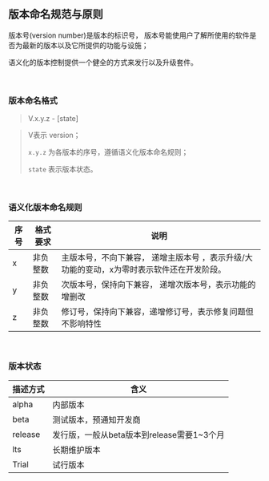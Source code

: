 ## 版本命名规范与原则

版本号(version number)是版本的标识号， 版本号能使用户了解所使用的软件是否为最新的版本以及它所提供的功能与设施；

语义化的版本控制提供一个健全的方式来发行以及升级套件。

<br>

### 版本命名格式

> V.x.y.z - [state]

> V表示 version；
>
> `x.y.z` 为各版本的序号，遵循语义化版本命名规则；
>
> `state` 表示版本状态。

<br>

### 语义化版本命名规则

| 序号 | 格式要求 | 说明                                                         |
| ---- | -------- | ------------------------------------------------------------ |
| x    | 非负整数 | 主版本号，不向下兼容， 递增主版本号 ，表示升级/大功能的变动，x为零时表示软件还在开发阶段。 |
| y    | 非负整数 | 次版本号，保持向下兼容， 递增次版本号，表示功能的增删改      |
| z    | 非负整数 | 修订号，保持向下兼容，递增修订号，表示修复问题但不影响特性   |

<br>

### 版本状态

| 描述方式 | 含义                                       |
| -------- | ------------------------------------------ |
| alpha    | 内部版本                                   |
| beta     | 测试版本，预通知开发商                     |
| release  | 发行版，一般从beta版本到release需要1~3个月 |
| lts      | 长期维护版本                               |
| Trial    | 试行版本                                   |
